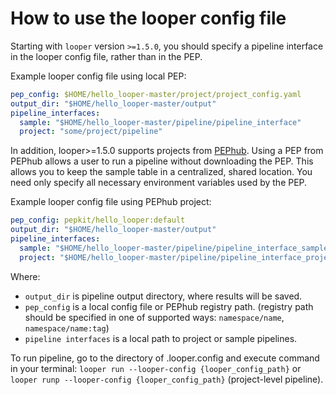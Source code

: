 # How to use the looper config file

Starting with `looper` version `>=1.5.0`, you should specify a pipeline interface in the looper config file, rather than in the PEP.

Example looper config file using local PEP:

```yaml
pep_config: $HOME/hello_looper-master/project/project_config.yaml
output_dir: "$HOME/hello_looper-master/output"
pipeline_interfaces:
  sample: "$HOME/hello_looper-master/pipeline/pipeline_interface"
  project: "some/project/pipeline"
```

In addition, looper>=1.5.0 supports projects from [PEPhub](https://pephub.databio.org/). 
Using a PEP from PEPhub allows a user to run a pipeline without downloading the PEP. This allows you to keep the sample table in a centralized, shared location. You need only specify all necessary
environment variables used by the PEP.

Example looper config file using PEPhub project:

```yaml
pep_config: pepkit/hello_looper:default
output_dir: "$HOME/hello_looper-master/output"
pipeline_interfaces:
  sample: "$HOME/hello_looper-master/pipeline/pipeline_interface_sample.yaml"
  project: "$HOME/hello_looper-master/pipeline/pipeline_interface_project.yaml"
```

Where:
- `output_dir` is pipeline output directory, where results will be saved.
- `pep_config` is a local config file or PEPhub registry path. (registry path should be specified in
one of supported ways: `namespace/name`, `namespace/name:tag`)
- `pipeline interfaces` is a local path to project or sample pipelines.

To run pipeline, go to the directory of .looper.config and execute command in your terminal:
`looper run --looper-config {looper_config_path}` or `looper runp --looper-config {looper_config_path}` (project-level pipeline).
